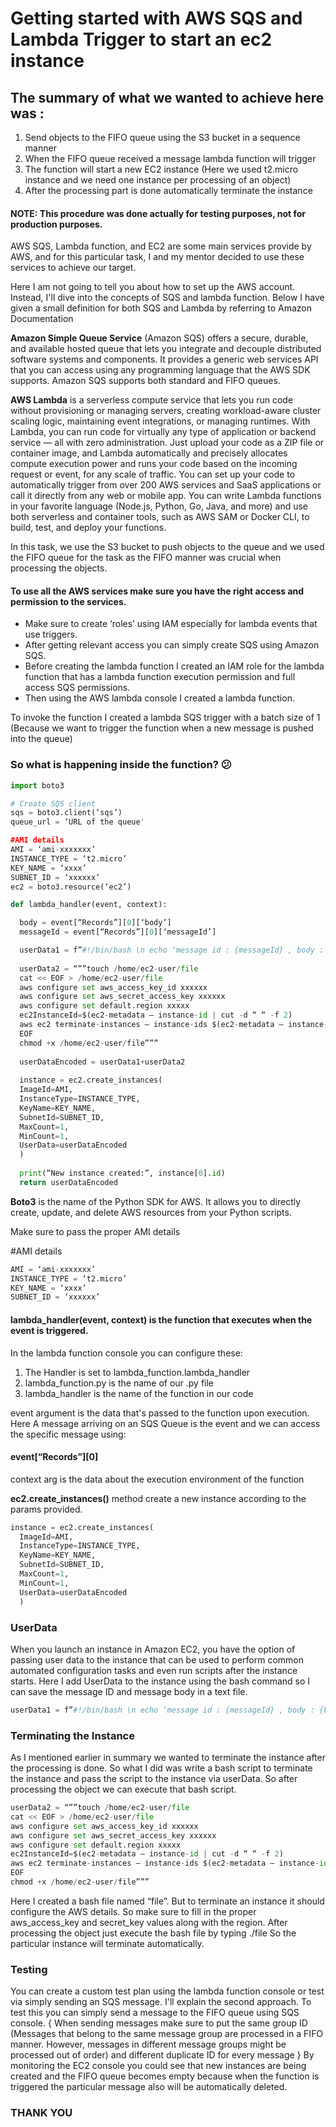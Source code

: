 # Getting started with AWS SQS and Lambda Trigger to start an ec2 instance
## The summary of what we wanted to achieve here was :

  1.  Send objects to the FIFO queue using the S3 bucket in a sequence manner
  2.  When the FIFO queue received a message lambda function will trigger
  3.  The function will start a new EC2 instance (Here we used t2.micro instance and we need one instance per processing of an object)
  4.  After the processing part is done automatically terminate the instance
   
#### NOTE: This procedure was done actually for testing purposes, not for production purposes.
AWS SQS, Lambda function, and EC2 are some main services provide by AWS, and for this particular task, I and my mentor decided to use these services to achieve our target.

Here I am not going to tell you about how to set up the AWS account. Instead, I'll dive into the concepts of SQS and lambda function. 
Below I have given a small definition for both SQS and Lambda by referring to Amazon Documentation

**Amazon Simple Queue Service** (Amazon SQS) offers a secure, durable, and available hosted queue that lets you integrate and decouple distributed software systems and components. It provides a generic web services API that you can access using any programming language that the AWS SDK supports. Amazon SQS supports both standard and FIFO queues.

**AWS Lambda** is a serverless compute service that lets you run code without provisioning or managing servers, creating workload-aware cluster scaling logic, maintaining event integrations, or managing runtimes. With Lambda, you can run code for virtually any type of application or backend service — all with zero administration. Just upload your code as a ZIP file or container image, and Lambda automatically and precisely allocates compute execution power and runs your code based on the incoming request or event, for any scale of traffic. You can set up your code to automatically trigger from over 200 AWS services and SaaS applications or call it directly from any web or mobile app. You can write Lambda functions in your favorite language (Node.js, Python, Go, Java, and more) and use both serverless and container tools, such as AWS SAM or Docker CLI, to build, test, and deploy your functions.

In this task, we use the S3 bucket to push objects to the queue and we used the FIFO queue for the task as the FIFO manner was crucial when processing the objects.

#### To use all the AWS services make sure you have the right access and permission to the services.
- Make sure to create ‘roles’ using IAM especially for lambda events that use triggers.
- After getting relevant access you can simply create SQS using Amazon SQS.
- Before creating the lambda function I created an IAM role for the lambda function that has a lambda function execution permission and full access SQS permissions.
- Then using the AWS lambda console I created a lambda function.

To invoke the function I created a lambda SQS trigger with a batch size of 1 (Because we want to trigger the function when a new message is pushed into the queue)

### So what is happening inside the function? 😕

```python
import boto3

# Create SQS client
sqs = boto3.client(‘sqs’)
queue_url = ‘URL of the queue'

#AMI details
AMI = ‘ami-xxxxxxx’
INSTANCE_TYPE = ‘t2.micro’
KEY_NAME = ‘xxxx’
SUBNET_ID = ‘xxxxxx’
ec2 = boto3.resource(‘ec2’)

def lambda_handler(event, context):

  body = event[“Records”][0][‘body’]
  messageId = event[“Records”][0][‘messageId’]

  userData1 = f”#!/bin/bash \n echo ‘message id : {messageId} , body : {body}’ > /home/ec2-user/message.txt \n”
  
  userData2 = “””touch /home/ec2-user/file
  cat << EOF > /home/ec2-user/file
  aws configure set aws_access_key_id xxxxxx
  aws configure set aws_secret_access_key xxxxxx
  aws configure set default.region xxxxx
  ec2InstanceId=$(ec2-metadata — instance-id | cut -d “ “ -f 2)
  aws ec2 terminate-instances — instance-ids $(ec2-metadata — instance-id | cut -d “ “ -f 2)
  EOF
  chmod +x /home/ec2-user/file”””
  
  userDataEncoded = userData1+userData2
  
  instance = ec2.create_instances(
  ImageId=AMI,
  InstanceType=INSTANCE_TYPE,
  KeyName=KEY_NAME,
  SubnetId=SUBNET_ID,
  MaxCount=1,
  MinCount=1,
  UserData=userDataEncoded
  )
  
  print(“New instance created:”, instance[0].id)
  return userDataEncoded
  ```


**Boto3** is the name of the Python SDK for AWS. It allows you to directly create, update, and delete AWS resources from your Python scripts.

Make sure to pass the proper AMI details

#AMI details
```python
AMI = ‘ami-xxxxxxx’
INSTANCE_TYPE = ‘t2.micro’
KEY_NAME = ‘xxxx’
SUBNET_ID = ‘xxxxxx’
```

#### lambda_handler(event, context) is the function that executes when the event is triggered.

In the lambda function console you can configure these:

  1.  The Handler is set to lambda_function.lambda_handler
  2.  lambda_function.py is the name of our .py file
  3.  lambda_handler is the name of the function in our code
  
event argument is the data that's passed to the function upon execution. Here A message arriving on an SQS Queue is the event and we can access the specific message using:
#### event[“Records”][0]

context arg is the data about the execution environment of the function

**ec2.create_instances()** method create a new instance according to the params provided.
```python
instance = ec2.create_instances(
  ImageId=AMI,
  InstanceType=INSTANCE_TYPE,
  KeyName=KEY_NAME,
  SubnetId=SUBNET_ID,
  MaxCount=1,
  MinCount=1,
  UserData=userDataEncoded
  )
```

### UserData

When you launch an instance in Amazon EC2, you have the option of passing user data to the instance that can be used to perform common automated configuration tasks and even run scripts after the instance starts.
Here I add UserData to the instance using the bash command so I can save the message ID and message body in a text file.

```python
userData1 = f”#!/bin/bash \n echo ‘message id : {messageId} , body : {body}’ > /home/ec2-user/message.txt \n”
```

### Terminating the Instance

As I mentioned earlier in summary we wanted to terminate the instance after the processing is done. So what I did was write a bash script to terminate the instance and pass the script to the instance via userData. So after processing the object we can execute that bash script.

```python
userData2 = “””touch /home/ec2-user/file
cat << EOF > /home/ec2-user/file
aws configure set aws_access_key_id xxxxxx
aws configure set aws_secret_access_key xxxxxx
aws configure set default.region xxxxx
ec2InstanceId=$(ec2-metadata — instance-id | cut -d “ “ -f 2)
aws ec2 terminate-instances — instance-ids $(ec2-metadata — instance-id | cut -d “ “ -f 2)
EOF
chmod +x /home/ec2-user/file”””
```

Here I created a bash file named “file”. But to terminate an instance it should configure the AWS details. So make sure to fill in the proper aws_access_key and secret_key values along with the region.
After processing the object just execute the bash file by typing ./file
So the particular instance will terminate automatically.

### Testing

You can create a custom test plan using the lambda function console or test via simply sending an SQS message. I'll explain the second approach.
To test this you can simply send a message to the FIFO queue using SQS console. { When sending messages make sure to put the same group ID (Messages that belong to the same message group are processed in a FIFO manner. However, messages in different message groups might be processed out of order) and different duplicate ID for every message }
By monitoring the EC2 console you could see that new instances are being created and the FIFO queue becomes empty because when the function is triggered the particular message also will be automatically deleted.

### THANK YOU
